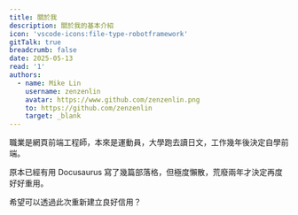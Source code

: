 ```yaml
---
title: 關於我
description: 關於我的基本介紹
icon: 'vscode-icons:file-type-robotframework'
gitTalk: true
breadcrumb: false
date: 2025-05-13
read: '1'
authors:
  - name: Mike Lin
    username: zenzenlin
    avatar: https://www.github.com/zenzenlin.png
    to: https://github.com/zenzenlin
    target: _blank
---
```


職業是網頁前端工程師，本來是運動員，大學跑去讀日文，工作幾年後決定自學前端。

原本已經有用 Docusaurus 寫了幾篇部落格，但極度懶散，荒廢兩年才決定再度好好重用。

希望可以透過此次重新建立良好信用？
